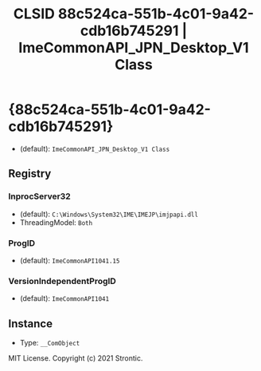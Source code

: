 ﻿---
title: "CLSID 88c524ca-551b-4c01-9a42-cdb16b745291 | ImeCommonAPI_JPN_Desktop_V1 Class"
excerpt: What is COM-Object CLSID 88c524ca-551b-4c01-9a42-cdb16b745291?
---

# {88c524ca-551b-4c01-9a42-cdb16b745291}

* (default): `ImeCommonAPI_JPN_Desktop_V1 Class`

## Registry


### InprocServer32

* (default): `C:\Windows\System32\IME\IMEJP\imjpapi.dll`
* ThreadingModel: `Both`

### ProgID

* (default): `ImeCommonAPI1041.15`

### VersionIndependentProgID

* (default): `ImeCommonAPI1041`

## Instance

* Type: `__ComObject`

MIT License. Copyright (c) 2021 Strontic.


